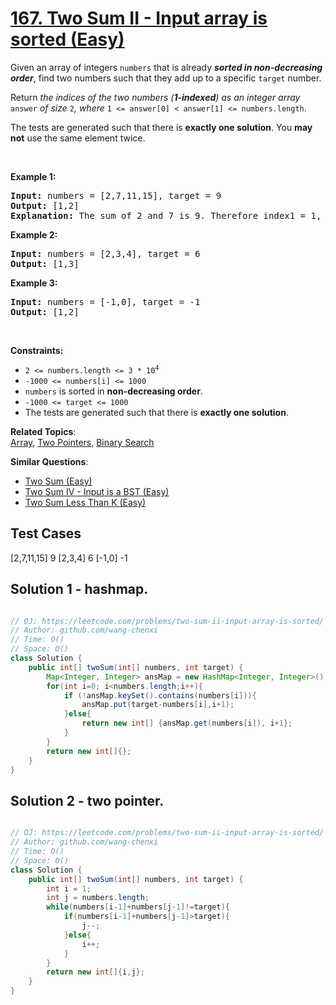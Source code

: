 # [167. Two Sum II - Input array is sorted (Easy)](https://leetcode.com/problems/two-sum-ii-input-array-is-sorted/)

<p>Given an array of integers <code>numbers</code> that is already <strong><em>sorted in non-decreasing order</em></strong>, find two numbers such that they add up to a specific <code>target</code> number.</p>

<p>Return<em> the indices of the two numbers (<strong>1-indexed</strong>) as an integer array </em><code>answer</code><em> of size </em><code>2</code><em>, where </em><code>1 &lt;= answer[0] &lt; answer[1] &lt;= numbers.length</code>.</p>

<p>The tests are generated such that there is <strong>exactly one solution</strong>. You <strong>may not</strong> use the same element twice.</p>

<p>&nbsp;</p>
<p><strong>Example 1:</strong></p>

<pre><strong>Input:</strong> numbers = [2,7,11,15], target = 9
<strong>Output:</strong> [1,2]
<strong>Explanation:</strong> The sum of 2 and 7 is 9. Therefore index1 = 1, index2 = 2.
</pre>

<p><strong>Example 2:</strong></p>

<pre><strong>Input:</strong> numbers = [2,3,4], target = 6
<strong>Output:</strong> [1,3]
</pre>

<p><strong>Example 3:</strong></p>

<pre><strong>Input:</strong> numbers = [-1,0], target = -1
<strong>Output:</strong> [1,2]
</pre>

<p>&nbsp;</p>
<p><strong>Constraints:</strong></p>

<ul>
	<li><code>2 &lt;= numbers.length &lt;= 3 * 10<sup>4</sup></code></li>
	<li><code>-1000 &lt;= numbers[i] &lt;= 1000</code></li>
	<li><code>numbers</code> is sorted in <strong>non-decreasing order</strong>.</li>
	<li><code>-1000 &lt;= target &lt;= 1000</code></li>
	<li>The tests are generated such that there is <strong>exactly one solution</strong>.</li>
</ul>


**Related Topics**:  
[Array](https://leetcode.com/tag/array/), [Two Pointers](https://leetcode.com/tag/two-pointers/), [Binary Search](https://leetcode.com/tag/binary-search/)

**Similar Questions**:
* [Two Sum (Easy)](https://leetcode.com/problems/two-sum/)
* [Two Sum IV - Input is a BST (Easy)](https://leetcode.com/problems/two-sum-iv-input-is-a-bst/)
* [Two Sum Less Than K (Easy)](https://leetcode.com/problems/two-sum-less-than-k/)

## Test Cases
[2,7,11,15]
9
[2,3,4]
6
[-1,0]
-1

## Solution 1 - hashmap.

```JAVA

// OJ: https://leetcode.com/problems/two-sum-ii-input-array-is-sorted/
// Author: github.com/wang-chenxi
// Time: O()
// Space: O()
class Solution {
    public int[] twoSum(int[] numbers, int target) {
        Map<Integer, Integer> ansMap = new HashMap<Integer, Integer>();
        for(int i=0; i<numbers.length;i++){
            if (!ansMap.keySet().contains(numbers[i])){
                ansMap.put(target-numbers[i],i+1);
            }else{
                return new int[] {ansMap.get(numbers[i]), i+1};
            }
        }
        return new int[]{};
    }
}

```

## Solution 2 - two pointer.

```JAVA

// OJ: https://leetcode.com/problems/two-sum-ii-input-array-is-sorted/
// Author: github.com/wang-chenxi
// Time: O()
// Space: O()
class Solution {
    public int[] twoSum(int[] numbers, int target) {
        int i = 1;
        int j = numbers.length;
        while(numbers[i-1]+numbers[j-1]!=target){
            if(numbers[i-1]+numbers[j-1]>target){
                j--;
            }else{
                i++;
            }
        }
        return new int[]{i,j};
    }
}

```
